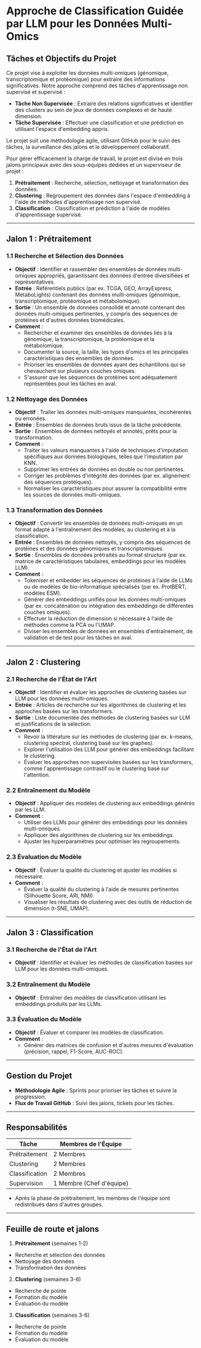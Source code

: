 # Approche de Classification Guidée par LLM pour les Données Multi-Omics

## Tâches et Objectifs du Projet

Ce projet vise à exploiter les données multi-omiques (génomique, transcriptomique et protéomique) pour extraire des informations significatives. Notre approche comprend des tâches d'apprentissage non supervisé et supervisé :

- **Tâche Non Supervisée** : Extraire des relations significatives et identifier des clusters au sein de jeux de données complexes et de haute dimension.
- **Tâche Supervisée** : Effectuer une classification et une prédiction en utilisant l'espace d'embedding appris.

Le projet suit une méthodologie agile, utilisant GitHub pour le suivi des tâches, la surveillance des jalons et le développement collaboratif.

Pour gérer efficacement la charge de travail, le projet est divisé en trois jalons principaux avec des sous-équipes dédiées et un superviseur de projet :

1. **Prétraitement** : Recherche, sélection, nettoyage et transformation des données.
2. **Clustering** : Regroupement des données dans l'espace d'embedding à l'aide de méthodes d'apprentissage non supervisé.
3. **Classification** : Classification et prédiction à l'aide de modèles d'apprentissage supervisé.

---

## **Jalon 1 : Prétraitement**

### **1.1 Recherche et Sélection des Données**

- **Objectif** : Identifier et rassembler des ensembles de données multi-omiques appropriés, garantissant des données d'entrée diversifiées et représentatives.
- **Entrée** : Référentiels publics (par ex. TCGA, GEO, ArrayExpress, MetaboLights) contenant des données multi-omiques (génomique, transcriptomique, protéomique et métabolomique).
- **Sortie** : Un ensemble de données consolidé et annoté contenant des données multi-omiques pertinentes, y compris des séquences de protéines et d'autres données biomédicales.
- **Comment** :
  - Rechercher et examiner des ensembles de données liés à la génomique, la transcriptomique, la protéomique et la métabolomique.
  - Documenter la source, la taille, les types d'omics et les principales caractéristiques des ensembles de données.
  - Prioriser les ensembles de données ayant des échantillons qui se chevauchent sur plusieurs couches omiques.
  - S'assurer que les séquences de protéines sont adéquatement représentées pour les tâches en aval.

### **1.2 Nettoyage des Données**

- **Objectif** : Traiter les données multi-omiques manquantes, incohérentes ou erronées.
- **Entrée** : Ensembles de données bruts issus de la tâche précédente.
- **Sortie** : Ensembles de données nettoyés et annotés, prêts pour la transformation.
- **Comment** :
  - Traiter les valeurs manquantes à l'aide de techniques d'imputation spécifiques aux données biologiques, telles que l'imputation par KNN.
  - Supprimer les entrées de données en double ou non pertinentes.
  - Corriger les problèmes d'intégrité des données (par ex. alignement des séquences protéiques).
  - Normaliser les caractéristiques pour assurer la compatibilité entre les sources de données multi-omiques.

### **1.3 Transformation des Données**

- **Objectif** : Convertir les ensembles de données multi-omiques en un format adapté à l'entraînement des modèles, au clustering et à la classification.
- **Entrée** : Ensembles de données nettoyés, y compris des séquences de protéines et des données génomiques et transcriptomiques.
- **Sortie** : Ensembles de données prétraités au format structuré (par ex. matrice de caractéristiques tabulaires, embeddings pour les modèles LLM).
- **Comment** :
  - Tokeniser et embedder les séquences de protéines à l'aide de LLMs ou de modèles de bio-informatique spécialisés (par ex. ProtBERT, modèles ESM).
  - Générer des embeddings unifiés pour les données multi-omiques (par ex. concaténation ou intégration des embeddings de différentes couches omiques).
  - Effectuer la réduction de dimension si nécessaire à l'aide de méthodes comme la PCA ou l'UMAP.
  - Diviser les ensembles de données en ensembles d'entraînement, de validation et de test pour les tâches en aval.

---

## **Jalon 2 : Clustering**

### **2.1 Recherche de l'État de l'Art**

- **Objectif** : Identifier et évaluer les approches de clustering basées sur LLM pour les données multi-omiques.
- **Entrée** : Articles de recherche sur les algorithmes de clustering et les approches basées sur les transformers.
- **Sortie** : Liste documentée des méthodes de clustering basées sur LLM et justifications de la sélection.
- **Comment** :
  - Revoir la littérature sur les méthodes de clustering (par ex. k-means, clustering spectral, clustering basé sur les graphes).
  - Explorer l'utilisation des LLM pour générer des embeddings facilitant le clustering.
  - Évaluer les approches non supervisées basées sur les transformers, comme l'apprentissage contrastif ou le clustering basé sur l'attention.

### **2.2 Entraînement du Modèle**

- **Objectif** : Appliquer des modèles de clustering aux embeddings générés par les LLM.
- **Comment** :
  - Utiliser des LLMs pour générer des embeddings pour les données multi-omiques.
  - Appliquer des algorithmes de clustering sur les embeddings.
  - Ajuster les hyperparamètres pour optimiser les regroupements.

### **2.3 Évaluation du Modèle**

- **Objectif** : Évaluer la qualité du clustering et ajuster les modèles si nécessaire.
- **Comment** :
  - Évaluer la qualité du clustering à l'aide de mesures pertinentes (Silhouette Score, ARI, NMI).
  - Visualiser les résultats de clustering avec des outils de réduction de dimension (t-SNE, UMAP).

---

## **Jalon 3 : Classification**

### **3.1 Recherche de l'État de l'Art**

- **Objectif** : Identifier et évaluer les méthodes de classification basées sur LLM pour les données multi-omiques.

### **3.2 Entraînement du Modèle**

- **Objectif** : Entraîner des modèles de classification utilisant les embeddings produits par les LLMs.

### **3.3 Évaluation du Modèle**

- **Objectif** : Évaluer et comparer les modèles de classification.
- **Comment** :
  - Générer des matrices de confusion et d'autres mesures d'évaluation (précision, rappel, F1-Score, AUC-ROC).

---

## **Gestion du Projet**

- **Méthodologie Agile** : Sprints pour prioriser les tâches et suivre la progression.
- **Flux de Travail GitHub** : Suivi des jalons, tickets pour les tâches.

---

## **Responsabilités**

| **Tâche**      | **Membres de l'Équipe**  |
| -------------- | ------------------------ |
| Prétraitement  | 2 Membres                |
| Clustering     | 2 Membres                |
| Classification | 2 Membres                |
| Supervision    | 1 Membre (Chef d'équipe) |

- Après la phase de prétraitement, les membres de l'équipe sont redistribués dans d'autres groupes.

---

## **Feuille de route et jalons**

1. **Prétraitement** (semaines 1-2)

- Recherche et sélection des données
- Nettoyage des données
- Transformation des données

2. **Clustering** (semaines 3-6)

- Recherche de pointe
- Formation du modèle
- Évaluation du modèle

3. **Classification** (semaines 3-6)

- Recherche de pointe
- Formation du modèle
- Évaluation du modèle
